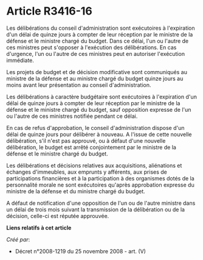 # Article R3416-16

Les délibérations du conseil d'administration sont exécutoires à l'expiration d'un délai de quinze jours à compter de leur
réception par le ministre de la défense et le ministre chargé du budget. Dans ce délai, l'un ou l'autre de ces ministres peut
s'opposer à l'exécution des délibérations. En cas d'urgence, l'un ou l'autre de ces ministres peut en autoriser l'exécution
immédiate.

Les projets de budget et de décision modificative sont communiqués au ministre de la défense et au ministre chargé du budget
quinze jours au moins avant leur présentation au conseil d'administration.

Les délibérations à caractère budgétaire sont exécutoires à l'expiration d'un délai de quinze jours à compter de leur
réception par le ministre de la défense et le ministre chargé du budget, sauf opposition expresse de l'un ou l'autre de ces
ministres notifiée pendant ce délai.

En cas de refus d'approbation, le conseil d'administration dispose d'un délai de quinze jours pour délibérer à nouveau. A
l'issue de cette nouvelle délibération, s'il n'est pas approuvé, ou à défaut d'une nouvelle délibération, le budget est
arrêté conjointement par le ministre de la défense et le ministre chargé du budget.

Les délibérations et décisions relatives aux acquisitions, aliénations et échanges d'immeubles, aux emprunts y afférents, aux
prises de participations financières et à la participation à des organismes dotés de la personnalité morale ne sont
exécutoires qu'après approbation expresse du ministre de la défense et du ministre chargé du budget.

A défaut de notification d'une opposition de l'un ou de l'autre ministre dans un délai de trois mois suivant la transmission
de la délibération ou de la décision, celle-ci est réputée approuvée.

**Liens relatifs à cet article**

_Créé par_:

  - Décret n°2008-1219 du 25 novembre 2008 - art. (V)

